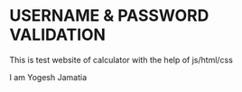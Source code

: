# USERNAME & PASSWORD VALIDATION 
This is test website of calculator with the help of js/html/css
 
I am Yogesh Jamatia
